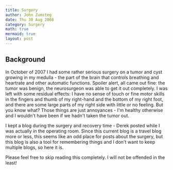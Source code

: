 ```yaml
---
title: Surgery
author: John Zumsteg
date: Thu 30 Aug 2008
category: Surgery
math: true
mermaid: true
layout: post
---
```

## Background ##
In October of 2007 I had some rather serious surgery on a tumor and cyst growing in my medulla - the part of the brain that controls breathing and heartrate and other automatic functions. Spoiler alert, all came out fine: the tumor was benign, the neurosurgeon was able to get it out completely. I was left with some residual effects: I have no sense of touch or fine motor skills in the fingers and thumb of my right-hand and the bottom of my right foot, and there are some large parts of my right side with little or no feeling. But you know what? Those things are just annoyances - I'm healthy otherwise and I wouldn't have been if we hadn't taken the tumor out.

I kept a blog during the surgery and recovery time - Derek posted while I was actually in the operating room. Since this current blog is a travel blog more or less, this seems like an odd place for posts about the surgery, but this blog is also a tool for remembering things and I don't want to keep multiple blogs, so here it is. 

Please feel free to skip reading this completely. I will not be offended in the least!